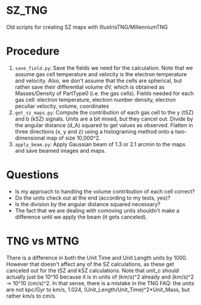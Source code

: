 # SZ_TNG
Old scripts for creating SZ maps with IllustrisTNG/MillenniumTNG

# Procedure
1. `save_field.py`: Save the fields we need for the calculation. Note that we assume gas cell temperature and velocity is the electron temperature and velocity. Also, we don't assume that the cells are spherical, but rather save their differential volume dV, which is obtained as Masses/Density of PartType0 (i.e. the gas cells).
Fields needed for each gas cell: electron temperature, electron number density, electron peculiar velocity, volume, coordinates
2. `get_sz_maps.py`: Compute the contribution of each gas cell to the y (tSZ) and b (kSZ) signals. Units are a bit mixed, but they cancel out. Divide by the angular distance (d_A) squared to get values as observed. Flatten in three directions (x, y and z) using a histograming method onto a two-dimensional map of size 10,000^2.
3. `apply_beam.py`: Apply Gaussian beam of 1.3 or 2.1 arcmin to the maps and save beamed images and maps.

# Questions
- Is my approach to handling the volume contribution of each cell correct?
- Do the units check out at the end (according to my tests, yes)?
- Is the division by the angular distance squared necessary? 
- The fact that we are dealing with comoving units shouldn't make a difference until we apply the beam (it gets canceled).

# TNG vs MTNG
There is a difference in both the Unit Time and Unit Length units by 1000. However that doesn't affect any of the SZ calculations, as these get canceled out for the tSZ and kSZ calculations. Note that unit_c should actually just be 10^10 because it is in units of (km/s)^2 already and (km/s)^2 -> 10^10 (cm/s)^2. In that sense, there is a mistake in the TNG FAQ: the units are not kpc/Gyr to km/s, 1.024, (Unit_Length/Unit_Time)^2*Unit_Mass, but rather km/s to cm/s.